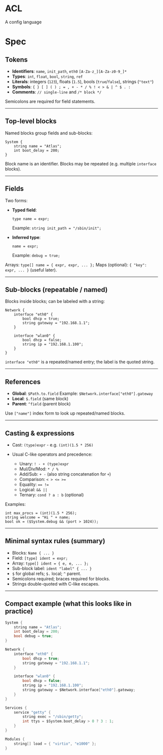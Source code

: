 # ACL
A config language

# Spec

## Tokens

* **Identifiers**: `name`, `init_path`, `eth0`
  `[A-Za-z_][A-Za-z0-9_]*`
* **Types**: `int`, `float`, `bool`, `string`, `ref`
* **Literals**: integers (`123`), floats (`1.5`), bools (`true`/`false`), strings (`"text"`)
* **Symbols**: `{ } [ ] ( ) ; = , + - * / % ! < > & | ^ $ . :`
* **Comments**: `// single-line` and `/* block */`

Semicolons are required for field statements.

---

## Top-level blocks

Named blocks group fields and sub-blocks:

```
System {
    string name = "Atlas";
    int boot_delay = 200;
}
```

Block name is an identifier. Blocks may be repeated (e.g. multiple `interface` blocks).

---

## Fields

Two forms:

* **Typed field**:

  ```
  type name = expr;
  ```

  Example: `string init_path = "/sbin/init";`

* **Inferred type**:

  ```
  name = expr;
  ```

  Example: `debug = true;`

Arrays: `type[] name = { expr, expr, ... };`
Maps (optional): `{ "key": expr, ... }` (useful later).

---

## Sub-blocks (repeatable / named)

Blocks inside blocks; can be labeled with a string:

```
Network {
    interface "eth0" {
        bool dhcp = true;
        string gateway = "192.168.1.1";
    }

    interface "wlan0" {
        bool dhcp = false;
        string ip = "192.168.1.100";
    }
}
```

`interface "eth0"` is a repeated/named entry; the label is the quoted string.

---

## References

* **Global**: `$Path.to.field`
  Example: `$Network.interface["eth0"].gateway`
* **Local**: `$.field` (same block)
* **Parent**: `^field` (parent block)

Use `["name"]` index form to look up repeated/named blocks.

---

## Casting & expressions

* Cast: `(type)expr` - e.g. `(int)(1.5 * 256)`
* Usual C-like operators and precedence:

  * Unary: `! - + (type)expr`
  * Mul/Div/Mod: `* / %`
  * Add/Sub: `+ -` (also string concatenation for `+`)
  * Comparison: `< > <= >=`
  * Equality: `== !=`
  * Logical: `&& ||`
  * Ternary: `cond ? a : b` (optional)

Examples:

```
int max_procs = (int)(1.5 * 256);
string welcome = "Hi " + name;
bool ok = ($System.debug && (port > 1024));
```

---

## Minimal syntax rules (summary)

* Blocks: `Name { ... }`
* Field: `[type] ident = expr;`
* Array: `type[] ident = { e, e, ... };`
* Sub-block label: `ident "label" { ... }`
* `$` for global refs; `$.` local; `^` parent.
* Semicolons required; braces required for blocks.
* Strings double-quoted with C-like escapes.

---

## Compact example (what this looks like in practice)

```c
System {
    string name = "Atlas";
    int boot_delay = 200;
    bool debug = true;
}

Network {
    interface "eth0" {
        bool dhcp = true;
        string gateway = "192.168.1.1";
    }

    interface "wlan0" {
        bool dhcp = false;
        string ip = "192.168.1.100";
        string gateway = $Network.interface["eth0"].gateway;
    }
}

Services {
    service "getty" {
        string exec = "/sbin/getty";
        int ttys = $System.boot_delay > 0 ? 3 : 1;
    }
}

Modules {
    string[] load = { "virtio", "e1000" };
}
```